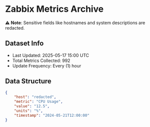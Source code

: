 # Zabbix Metrics Archive

⚠️ **Note**: Sensitive fields like hostnames and system descriptions are redacted.

## Dataset Info
- Last Updated: 2025-05-17 15:00 UTC
- Total Metrics Collected: 992
- Update Frequency: Every (1) hour

## Data Structure
```json
{
    "host": "redacted",
    "metric": "CPU Usage",
    "value": "12.5",
    "units": "%",
    "timestamp": "2024-05-21T12:00:00"
}
```
